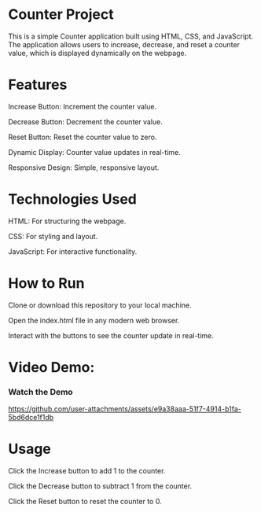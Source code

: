 # Counter Project

This is a simple Counter application built using HTML, CSS, and JavaScript. The application allows users to increase, decrease, and reset a counter value, which is displayed dynamically on the webpage.



# Features

Increase Button: Increment the counter value.

Decrease Button: Decrement the counter value.

Reset Button: Reset the counter value to zero.

Dynamic Display: Counter value updates in real-time.

Responsive Design: Simple, responsive layout.

# Technologies Used

HTML: For structuring the webpage.

CSS: For styling and layout.

JavaScript: For interactive functionality.

# How to Run

Clone or download this repository to your local machine.

Open the index.html file in any modern web browser.

Interact with the buttons to see the counter update in real-time.


# Video Demo:

### Watch the Demo


https://github.com/user-attachments/assets/e9a38aaa-51f7-4914-b1fa-5bd6dce1f1db

# Usage

Click the Increase button to add 1 to the counter.

Click the Decrease button to subtract 1 from the counter.

Click the Reset button to reset the counter to 0.





